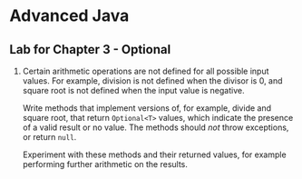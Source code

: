 # Advanced Java

## Lab for Chapter 3 - Optional

1. Certain arithmetic operations are not defined for all possible input values. For example, division is not defined when the divisor is 0, and square root is not defined when the input value is negative.

   Write methods that implement versions of, for example, divide and square root, that return `Optional<T>` values, which indicate the presence of a valid result or no value. The methods should _not_ throw exceptions, or return `null`.

   Experiment with these methods and their returned values, for example performing further arithmetic on the results.
